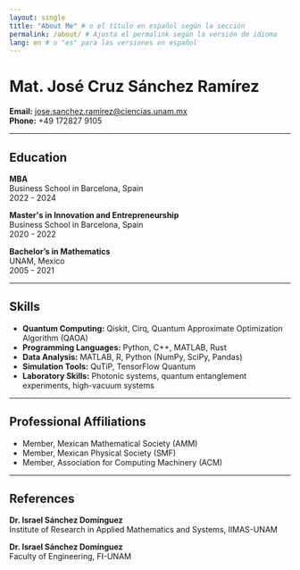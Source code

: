 ```yaml
---
layout: single
title: "About Me" # o el título en español según la sección
permalink: /about/ # Ajusta el permalink según la versión de idioma
lang: en # o "es" para las versiones en español
---
```


# Mat. José Cruz Sánchez Ramírez
**Email:** jose.sanchez.ramirez@ciencias.unam.mx  
**Phone:** +49 172827 9105

---

## **Education**

**MBA**  
Business School in Barcelona, Spain  
2022 - 2024  

**Master's in Innovation and Entrepreneurship**  
Business School in Barcelona, Spain  
2020 - 2022  

**Bachelor’s in Mathematics**  
UNAM, Mexico  
2005 - 2021  

---

## **Skills**

- **Quantum Computing:** Qiskit, Cirq, Quantum Approximate Optimization Algorithm (QAOA)
- **Programming Languages:** Python, C++, MATLAB, Rust
- **Data Analysis:** MATLAB, R, Python (NumPy, SciPy, Pandas)
- **Simulation Tools:** QuTiP, TensorFlow Quantum
- **Laboratory Skills:** Photonic systems, quantum entanglement experiments, high-vacuum systems

---

## **Professional Affiliations**

- Member, Mexican Mathematical Society (AMM)
- Member, Mexican Physical Society (SMF)
- Member, Association for Computing Machinery (ACM)

---

## **References**

**Dr. Israel Sánchez Domínguez**  
Institute of Research in Applied Mathematics and Systems, IIMAS-UNAM  

**Dr. Israel Sánchez Domínguez**  
Faculty of Engineering, FI-UNAM
